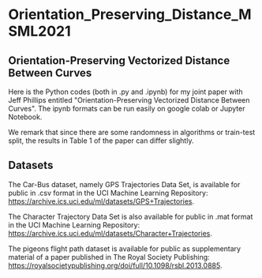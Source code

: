 # Orientation_Preserving_Distance_MSML2021

## Orientation-Preserving Vectorized Distance Between Curves

Here is the Python codes (both in .py and .ipynb) for my joint paper with Jeff Phillips entitled "Orientation-Preserving Vectorized Distance Between Curves". The ipynb formats can be run easily on google colab or Jupyter Notebook. 

We remark that since there are some randomness in algorithms or train-test split, the results in Table 1 of the paper can differ slightly.

## Datasets

The Car-Bus dataset, namely GPS Trajectories Data Set, is available for public in .csv format in the UCI Machine Learning Repository: https://archive.ics.uci.edu/ml/datasets/GPS+Trajectories.

The Character Trajectory Data Set is also available for public in .mat format in the UCI Machine Learning Repository: 
https://archive.ics.uci.edu/ml/datasets/Character+Trajectories.

The pigeons flight path dataset is available for public as supplementary material of a paper published in The Royal Society Publishing: https://royalsocietypublishing.org/doi/full/10.1098/rsbl.2013.0885.
